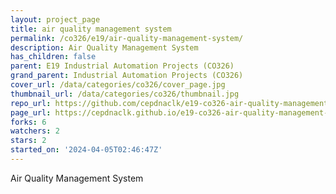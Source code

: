 ```yaml
---
layout: project_page
title: air quality management system
permalink: /co326/e19/air-quality-management-system/
description: Air Quality Management System
has_children: false
parent: E19 Industrial Automation Projects (CO326)
grand_parent: Industrial Automation Projects (CO326)
cover_url: /data/categories/co326/cover_page.jpg
thumbnail_url: /data/categories/co326/thumbnail.jpg
repo_url: https://github.com/cepdnaclk/e19-co326-air-quality-management-system
page_url: https://cepdnaclk.github.io/e19-co326-air-quality-management-system
forks: 6
watchers: 2
stars: 2
started_on: '2024-04-05T02:46:47Z'
---
```


Air Quality Management System